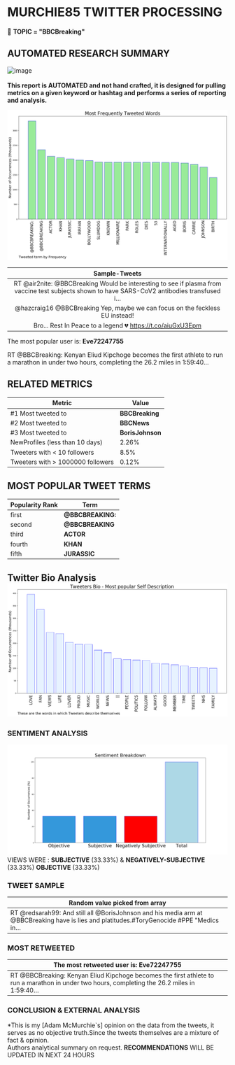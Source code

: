 # MURCHIE85 TWITTER PROCESSING 
&#x1F34E; **TOPIC = "BBCBreaking"**

## AUTOMATED RESEARCH SUMMARY

![image](https://marketingplatform.google.com/about/static/images/gmp/analytics-smb-benefit.jpg)
<br></br>
<b> This report is AUTOMATED and not hand crafted, it is designed for pulling metrics on a given keyword or hashtag and performs a series of reporting and analysis.</b>



![image](TWEETS.png)



|                **Sample-Tweets**        |
| :-------------: |
| RT @air2nite: @BBCBreaking Would be interesting to see if plasma from vaccine test subjects shown to have SARS-CoV2 antibodies transfused i… |
| @hazcraig16 @BBCBreaking Yep, maybe we can focus on the feckless EU instead! |
| Bro... Rest In Peace to a legend 💔 https://t.co/aiuGxU3Epm |

The most popular user is: **Eve72247755**
<div class="alert alert-block alert-danger"> RT @BBCBreaking: Kenyan Eliud Kipchoge becomes the first athlete to run a marathon in under two hours, completing the 26.2 miles in 1:59:40…</div>

## RELATED METRICS<br>
| Metric | Value |
| ------------- | ------------- |
| #1 Most tweeted to  | **BBCBreaking** |
| #2 Most tweeted to  | **BBCNews** |
| #3 Most tweeted to  | **BorisJohnson** |
| NewProfiles (less than 10 days) | 2.26%  |
| Tweeters with < 10 followers  | 8.5%|
| Tweeters with > 1000000 followers  | 0.12%  |



## MOST POPULAR TWEET TERMS 


| Popularity Rank  | Term |
| ------------- | ------------- |
| first  | **@BBCBREAKING:**  |
| second  | **@BBCBREAKING**  |
| third  | **ACTOR** |
| fourth  | **KHAN**  |
| fifth  | **JURASSIC**  |


## Twitter Bio Analysis![image](BIO.png)
### SENTIMENT ANALYSIS
![image](sentiment.png)
VIEWS WERE : **SUBJECTIVE**  (33.33%) & **NEGATIVELY-SUBJECTIVE** (33.33%) **OBJECTIVE** (33.33%)

### TWEET SAMPLE 
| Random value picked from array |
| ------------- |
|RT @redsarah99: And still all @BorisJohnson and his media arm at  @BBCBreaking have is lies and platitudes.#ToryGenocide #PPE "Medics in… |

### MOST RETWEETED 

| The most retweeted user is: **Eve72247755**  |
| ------------- |
| RT @BBCBreaking: Kenyan Eliud Kipchoge becomes the first athlete to run a marathon in under two hours, completing the 26.2 miles in 1:59:40… |

### CONCLUSION & EXTERNAL ANALYSIS

*This is my [Adam McMurchie`s] opinion on the data from the tweets, it serves as no objective truth.Since the tweets themselves are a mixture of fact & opinion.<br>
Authors analytical summary on request.
**RECOMMENDATIONS** WILL BE UPDATED IN NEXT  24 HOURS <br>